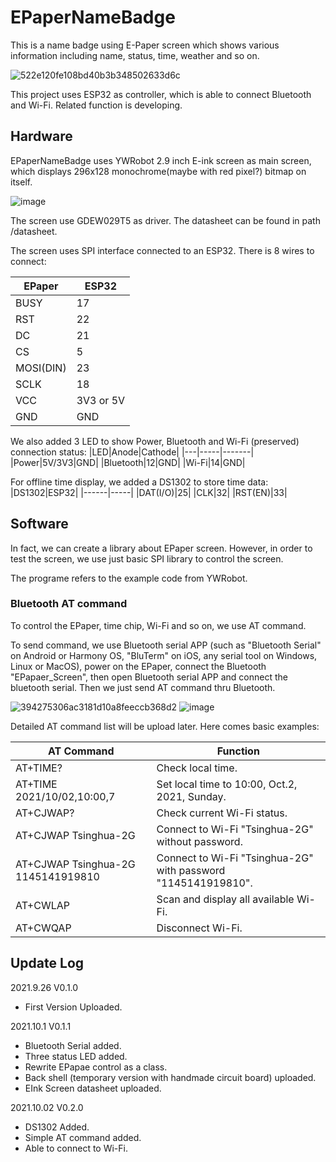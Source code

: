 # EPaperNameBadge
This is a name badge using E-Paper screen which shows various information including name, status, time, weather and so on. 

![522e120fe108bd40b3b348502633d6c](https://user-images.githubusercontent.com/46369018/135572402-bca31bfd-30ce-4aa4-ac79-32095521ecb7.jpg)

This project uses ESP32 as controller, which is able to connect Bluetooth and Wi-Fi. Related function is developing.

## Hardware
EPaperNameBadge uses YWRobot 2.9 inch E-ink screen as main screen, which displays 296x128 monochrome(maybe with red pixel?) bitmap on itself.

![image](https://user-images.githubusercontent.com/46369018/134794718-e993ee51-138a-4f9d-b159-ea6dcb419fdb.png)

The screen use GDEW029T5 as driver. The datasheet can be found in path /datasheet.

The screen uses SPI interface connected to an ESP32. There is 8 wires to connect:

|EPaper|ESP32|
|---|---|
|BUSY|17|
|RST|22|
|DC|21|
|CS|5|
|MOSI(DIN)|23|
|SCLK|18|
|VCC|3V3 or 5V|
|GND|GND|

We also added 3 LED to show Power, Bluetooth and Wi-Fi (preserved) connection status:
|LED|Anode|Cathode|
|---|-----|-------|
|Power|5V/3V3|GND|
|Bluetooth|12|GND|
|Wi-Fi|14|GND|

For offline time display, we added a DS1302 to store time data:
|DS1302|ESP32|
|------|-----|
|DAT(I/O)|25|
|CLK|32|
|RST(EN)|33|

## Software
In fact, we can create a library about EPaper screen. However, in order to test the screen, we use just basic SPI library to control the screen.

The programe refers to the example code from YWRobot.

### Bluetooth AT command
To control the EPaper, time chip, Wi-Fi and so on, we use AT command.

To send command, we use Bluetooth serial APP (such as "Bluetooth Serial" on Android or Harmony OS, "BluTerm" on iOS, any serial tool on Windows, Linux or MacOS), power on the EPaper, connect the Bluetooth "EPapaer_Screen", then open Bluetooth serial APP and connect the bluetooth serial. Then we just send AT command thru Bluetooth.

![394275306ac3181d10a8feeccb368d2](https://user-images.githubusercontent.com/46369018/135706860-7fe9b973-b9be-4860-98a2-db6d133e78a5.jpg)
![image](https://user-images.githubusercontent.com/46369018/135706869-36279f6b-2a94-4c16-a10e-473acbd59e16.png)

Detailed AT command list will be upload later. Here comes basic examples:

|AT Command|Function|
|--------|--------|
|AT+TIME?|Check local time.|
|AT+TIME 2021/10/02,10:00,7|Set local time to 10:00, Oct.2, 2021, Sunday.|
|AT+CJWAP?|Check current Wi-Fi status.|
|AT+CJWAP Tsinghua-2G|Connect to Wi-Fi "Tsinghua-2G" without password.|
|AT+CJWAP Tsinghua-2G 1145141919810|Connect to Wi-Fi "Tsinghua-2G" with password "1145141919810".|
|AT+CWLAP|Scan and display all available Wi-Fi.|
|AT+CWQAP|Disconnect Wi-Fi.|

## Update Log
2021.9.26 V0.1.0 

- First Version Uploaded.

2021.10.1 V0.1.1

- Bluetooth Serial added.
- Three status LED added.
- Rewrite EPapae control as a class.
- Back shell (temporary version with handmade circuit board) uploaded.
- EInk Screen datasheet uploaded.


2021.10.02 V0.2.0

- DS1302 Added.
- Simple AT command added.
- Able to connect to Wi-Fi.
